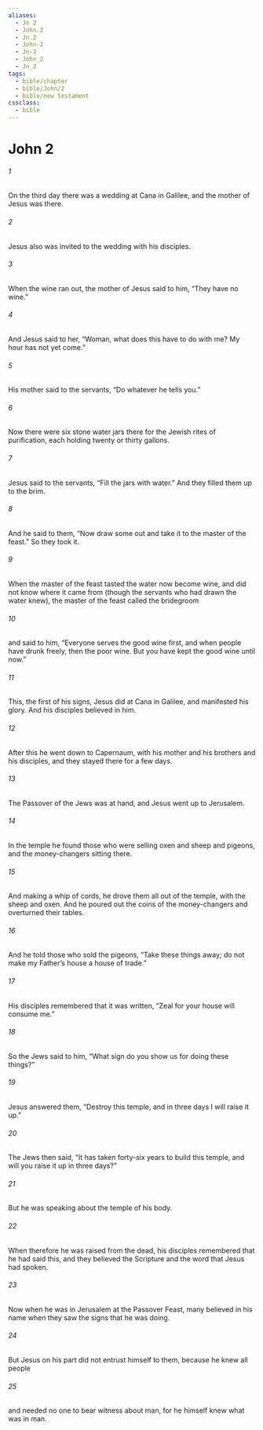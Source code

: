 ```yaml
---
aliases:
  - Jn 2
  - John.2
  - Jn.2
  - John-2
  - Jn-2
  - John_2
  - Jn_2
tags:
  - bible/chapter
  - bible/John/2
  - bible/new testament
cssclass:
  - bible
---
```


# John 2

###### 1
On the third day there was a wedding at Cana in Galilee, and the mother of Jesus was there.
###### 2
Jesus also was invited to the wedding with his disciples.
###### 3
When the wine ran out, the mother of Jesus said to him, “They have no wine.”
###### 4
And Jesus said to her, “Woman, what does this have to do with me? My hour has not yet come.”
###### 5
His mother said to the servants, “Do whatever he tells you.”
###### 6
Now there were six stone water jars there for the Jewish rites of purification, each holding twenty or thirty gallons.
###### 7
Jesus said to the servants, “Fill the jars with water.” And they filled them up to the brim.
###### 8
And he said to them, “Now draw some out and take it to the master of the feast.” So they took it.
###### 9
When the master of the feast tasted the water now become wine, and did not know where it came from (though the servants who had drawn the water knew), the master of the feast called the bridegroom
###### 10
and said to him, “Everyone serves the good wine first, and when people have drunk freely, then the poor wine. But you have kept the good wine until now.”
###### 11
This, the first of his signs, Jesus did at Cana in Galilee, and manifested his glory. And his disciples believed in him.
###### 12
After this he went down to Capernaum, with his mother and his brothers and his disciples, and they stayed there for a few days.
###### 13
The Passover of the Jews was at hand, and Jesus went up to Jerusalem.
###### 14
In the temple he found those who were selling oxen and sheep and pigeons, and the money-changers sitting there.
###### 15
And making a whip of cords, he drove them all out of the temple, with the sheep and oxen. And he poured out the coins of the money-changers and overturned their tables.
###### 16
And he told those who sold the pigeons, “Take these things away; do not make my Father’s house a house of trade.”
###### 17
His disciples remembered that it was written, “Zeal for your house will consume me.”
###### 18
So the Jews said to him, “What sign do you show us for doing these things?”
###### 19
Jesus answered them, “Destroy this temple, and in three days I will raise it up.”
###### 20
The Jews then said, “It has taken forty-six years to build this temple, and will you raise it up in three days?”
###### 21
But he was speaking about the temple of his body.
###### 22
When therefore he was raised from the dead, his disciples remembered that he had said this, and they believed the Scripture and the word that Jesus had spoken.
###### 23
Now when he was in Jerusalem at the Passover Feast, many believed in his name when they saw the signs that he was doing.
###### 24
But Jesus on his part did not entrust himself to them, because he knew all people
###### 25
and needed no one to bear witness about man, for he himself knew what was in man.


